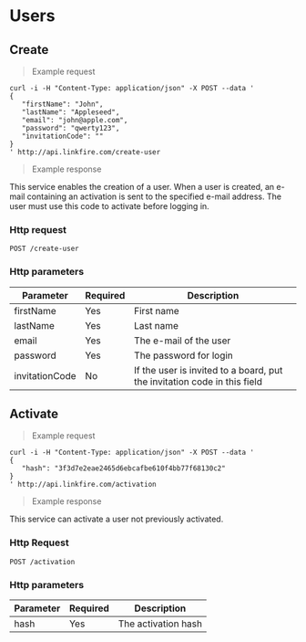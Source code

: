 # Users

## Create

> Example request

```shell
curl -i -H "Content-Type: application/json" -X POST --data '
{
   "firstName": "John",
   "lastName": "Appleseed",
   "email": "john@apple.com",
   "password": "qwerty123",
   "invitationCode": ""
}
' http://api.linkfire.com/create-user
```

> Example response

This service enables the creation of a user. When a user is created, an e-mail containing an activation is sent to the specified e-mail address. The user must use this code to activate before logging in.

### Http request

`POST /create-user`

### Http parameters

Parameter | Required | Description
--------- | -------- | -----------
firstName | Yes | First name
lastName | Yes | Last name
email | Yes | The e-mail of the user
password | Yes | The password for login
invitationCode | No | If the user is invited to a board, put the invitation code in this field



## Activate

> Example request

```shell
curl -i -H "Content-Type: application/json" -X POST --data '
{
   "hash": "3f3d7e2eae2465d6ebcafbe610f4bb77f68130c2"
}
' http://api.linkfire.com/activation
```

> Example response

This service can activate a user not previously activated.

### Http Request

`POST /activation`

### Http parameters

Parameter | Required | Description
--------- | -------- | -----------
hash | Yes | The activation hash

